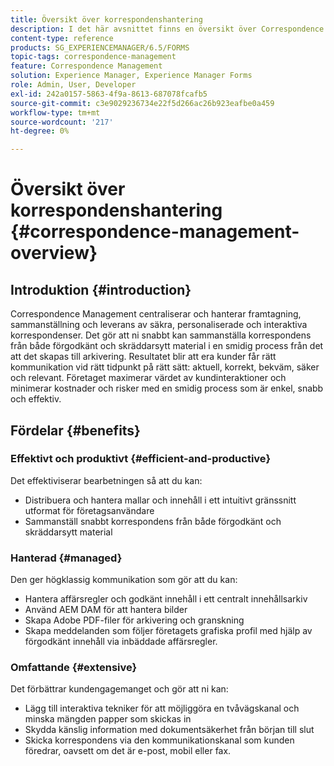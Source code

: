 ```yaml
---
title: Översikt över korrespondenshantering
description: I det här avsnittet finns en översikt över Correspondence Management.
content-type: reference
products: SG_EXPERIENCEMANAGER/6.5/FORMS
topic-tags: correspondence-management
feature: Correspondence Management
solution: Experience Manager, Experience Manager Forms
role: Admin, User, Developer
exl-id: 242a0157-5863-4f9a-8613-687078fcafb5
source-git-commit: c3e9029236734e22f5d266ac26b923eafbe0a459
workflow-type: tm+mt
source-wordcount: '217'
ht-degree: 0%

---
```


# Översikt över korrespondenshantering {#correspondence-management-overview}

## Introduktion {#introduction}

Correspondence Management centraliserar och hanterar framtagning, sammanställning och leverans av säkra, personaliserade och interaktiva korrespondenser. Det gör att ni snabbt kan sammanställa korrespondens från både förgodkänt och skräddarsytt material i en smidig process från det att det skapas till arkivering. Resultatet blir att era kunder får rätt kommunikation vid rätt tidpunkt på rätt sätt: aktuell, korrekt, bekväm, säker och relevant. Företaget maximerar värdet av kundinteraktioner och minimerar kostnader och risker med en smidig process som är enkel, snabb och effektiv.

## Fördelar {#benefits}

### Effektivt och produktivt {#efficient-and-productive}

Det effektiviserar bearbetningen så att du kan:

* Distribuera och hantera mallar och innehåll i ett intuitivt gränssnitt utformat för företagsanvändare
* Sammanställ snabbt korrespondens från både förgodkänt och skräddarsytt material

### Hanterad {#managed}

Den ger högklassig kommunikation som gör att du kan:

* Hantera affärsregler och godkänt innehåll i ett centralt innehållsarkiv
* Använd AEM DAM för att hantera bilder
* Skapa Adobe PDF-filer för arkivering och granskning
* Skapa meddelanden som följer företagets grafiska profil med hjälp av förgodkänt innehåll via inbäddade affärsregler.

### Omfattande {#extensive}

Det förbättrar kundengagemanget och gör att ni kan:

* Lägg till interaktiva tekniker för att möjliggöra en tvåvägskanal och minska mängden papper som skickas in
* Skydda känslig information med dokumentsäkerhet från början till slut
* Skicka korrespondens via den kommunikationskanal som kunden föredrar, oavsett om det är e-post, mobil eller fax.
